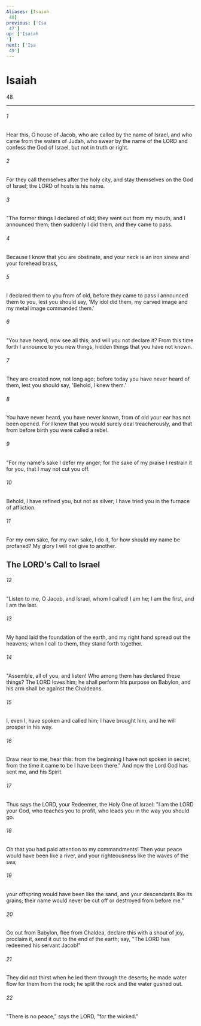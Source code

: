 ```yaml
---
Aliases: [Isaiah 48]
previous: ['Isa 47']
up: ['Isaiah']
next: ['Isa 49']
---
```

# Isaiah 48

***
 

###### 1 
Hear this, O house of Jacob,  who are called by the name of Israel,  and who came from the waters of Judah,  who swear by the name of the LORD  and confess the God of Israel,  but not in truth or right.   

###### 2 
For they call themselves after the holy city,  and stay themselves on the God of Israel;  the LORD of hosts is his name.  

###### 3 
"The former things I declared of old;  they went out from my mouth, and I announced them;  then suddenly I did them, and they came to pass.   

###### 4 
Because I know that you are obstinate,  and your neck is an iron sinew  and your forehead brass,   

###### 5 
I declared them to you from of old,  before they came to pass I announced them to you,  lest you should say, 'My idol did them,  my carved image and my metal image commanded them.'  

###### 6 
"You have heard; now see all this;  and will you not declare it?  From this time forth I announce to you new things,  hidden things that you have not known.   

###### 7 
They are created now, not long ago;  before today you have never heard of them,  lest you should say, 'Behold, I knew them.'   

###### 8 
You have never heard, you have never known,  from of old your ear has not been opened.  For I knew that you would surely deal treacherously,  and that from before birth you were called a rebel.  

###### 9 
"For my name's sake I defer my anger;  for the sake of my praise I restrain it for you,  that I may not cut you off.   

###### 10 
Behold, I have refined you, but not as silver;  I have tried you in the furnace of affliction.   

###### 11 
For my own sake, for my own sake, I do it,  for how should my name be profaned?  My glory I will not give to another.  ## The LORD's Call to Israel  

###### 12 
"Listen to me, O Jacob,  and Israel, whom I called!  I am he; I am the first,  and I am the last.   

###### 13 
My hand laid the foundation of the earth,  and my right hand spread out the heavens;  when I call to them,  they stand forth together.  

###### 14 
"Assemble, all of you, and listen!  Who among them has declared these things?  The LORD loves him;  he shall perform his purpose on Babylon,  and his arm shall be against the Chaldeans.   

###### 15 
I, even I, have spoken and called him;  I have brought him, and he will prosper in his way.   

###### 16 
Draw near to me, hear this:  from the beginning I have not spoken in secret,  from the time it came to be I have been there."  And now the Lord God has sent me, and his Spirit.  

###### 17 
Thus says the LORD,  your Redeemer, the Holy One of Israel:  "I am the LORD your God,  who teaches you to profit,  who leads you in the way you should go.   

###### 18 
Oh that you had paid attention to my commandments!  Then your peace would have been like a river,  and your righteousness like the waves of the sea;   

###### 19 
your offspring would have been like the sand,  and your descendants like its grains;  their name would never be cut off  or destroyed from before me."  

###### 20 
Go out from Babylon, flee from Chaldea,  declare this with a shout of joy, proclaim it,  send it out to the end of the earth;  say, "The LORD has redeemed his servant Jacob!"   

###### 21 
They did not thirst when he led them through the deserts;  he made water flow for them from the rock;  he split the rock and the water gushed out.  

###### 22 
"There is no peace," says the LORD, "for the wicked."
